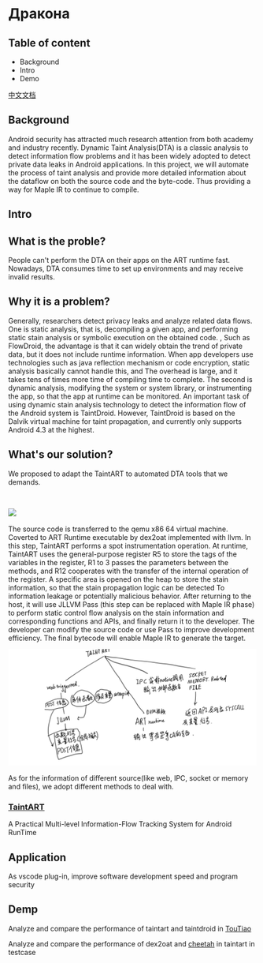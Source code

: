 # Дракона
## Table of content
- Background
- Intro
- Demo

 [中文文档](README-ZH.md)

## Background
Android security has attracted much research attention from both academy and industry recently. Dynamic Taint Analysis(DTA) is a classic analysis to detect information flow problems and it has been widely adopted to detect private data leaks in Android applications. In this project, we will automate the process of taint analysis and provide more detailed information about the dataflow on both the source code and the byte-code. Thus providing a way for Maple IR to continue to compile.

## Intro
## What is the proble?

People can't perform the DTA on their apps on the ART runtime fast. Nowadays, DTA consumes time to set up environments and may receive invalid results. 

## Why it is a problem?

Generally, researchers detect privacy leaks and analyze related data flows. One is static analysis, that is, decompiling a given app, and performing static stain analysis or symbolic execution on the obtained code. , Such as FlowDroid, the advantage is that it can widely obtain the trend of private data, but it does not include runtime information. When app developers use technologies such as java reflection mechanism or code encryption, static analysis basically cannot handle this, and The overhead is large, and it takes tens of times more time of compiling time to complete. The second is dynamic analysis, modifying the system or system library, or instrumenting the app, so that the app at runtime can be monitored. An important task of using dynamic stain analysis technology to detect the information flow of the Android system is TaintDroid. However, TaintDroid is based on the Dalvik virtual machine for taint propagation, and currently only supports Android 4.3 at the highest.

## What's our solution?

We proposed to adapt the TaintART to automated DTA tools that we demands.

​        

![](./1.png)

The source code is transferred to the qemu x86 64 virtual machine. Coverted to ART Runtime executable by dex2oat implemented with llvm. In this step, TaintART performs a spot instrumentation operation. At runtime, TaintART uses the general-purpose register R5 to store the tags of the variables in the register, R1 to 3 passes the parameters between the methods, and R12 cooperates with the transfer of the internal operation of the register. A specific area is opened on the heap to store the stain information, so that the stain propagation logic can be detected To information leakage or potentially malicious behavior. After returning to the host, it will use JLLVM Pass (this step can be replaced with Maple IR phase) to perform static control flow analysis on the stain information and corresponding functions and APIs, and finally return it to the developer. The developer can modify the source code or use Pass to improve development efficiency. The final bytecode will enable Maple IR to generate the target.

![](./proposal/2.png)

As for the information of different source(like web, IPC, socket or memory and files), we adopt different methods to deal with.

### [TaintART](https://github.com/mssun/taintart-art)

 A Practical Multi-level Information-Flow Tracking System for Android RunTime

## Application
As vscode plug-in, improve software development speed and program security

## Demp

Analyze and compare the performance of taintart and taintdroid in [TouTiao](https://github.com/0x238e/toutiao)

Analyze and compare the performance of dex2oat and [cheetah](https://github.com/0x238e/cheetah) in taintart in testcase